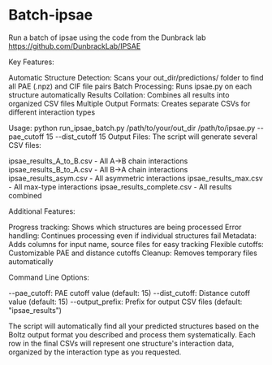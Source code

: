 # Batch-ipsae
Run a batch of ipsae using the code from the Dunbrack lab https://github.com/DunbrackLab/IPSAE


Key Features:

Automatic Structure Detection: Scans your out_dir/predictions/ folder to find all PAE (.npz) and CIF file pairs
Batch Processing: Runs ipsae.py on each structure automatically
Results Collation: Combines all results into organized CSV files
Multiple Output Formats: Creates separate CSVs for different interaction types

Usage:
python run_ipsae_batch.py /path/to/your/out_dir /path/to/ipsae.py --pae_cutoff 15 --dist_cutoff 15
Output Files:
The script will generate several CSV files:

ipsae_results_A_to_B.csv - All A→B chain interactions
ipsae_results_B_to_A.csv - All B→A chain interactions
ipsae_results_asym.csv - All asymmetric interactions
ipsae_results_max.csv - All max-type interactions
ipsae_results_complete.csv - All results combined

Additional Features:

Progress tracking: Shows which structures are being processed
Error handling: Continues processing even if individual structures fail
Metadata: Adds columns for input name, source files for easy tracking
Flexible cutoffs: Customizable PAE and distance cutoffs
Cleanup: Removes temporary files automatically

Command Line Options:

--pae_cutoff: PAE cutoff value (default: 15)
--dist_cutoff: Distance cutoff value (default: 15)
--output_prefix: Prefix for output CSV files (default: "ipsae_results")

The script will automatically find all your predicted structures based on the Boltz output format you described and process them systematically. Each row in the final CSVs will represent one structure's interaction data, organized by the interaction type as you requested.
